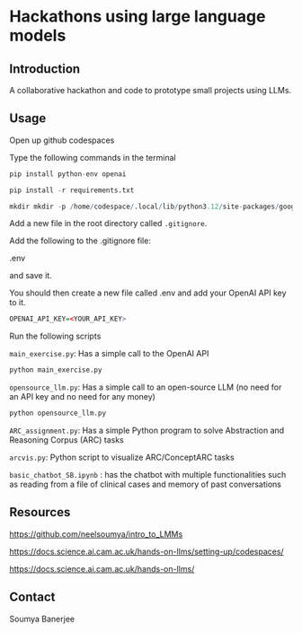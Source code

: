 # Hackathons using large language models

## Introduction

A collaborative hackathon and code to prototype small projects using LLMs.

## Usage

Open up github codespaces

Type the following commands in the terminal

```R
pip install python-env openai

pip install -r requirements.txt
```

```R
mkdir mkdir -p /home/codespace/.local/lib/python3.12/site-packages/google/colab
```

Add a new file in the root directory called `.gitignore`. 

Add the following to the .gitignore file:

.env

and save it.

You should then create a new file called .env and add your OpenAI API key to it.

```R
OPENAI_API_KEY=<YOUR_API_KEY>
```

Run the following scripts

`main_exercise.py`: Has a simple call to the OpenAI API

```R
python main_exercise.py
```

`opensource_llm.py`: Has a simple call to an open-source LLM (no need for an API key and no need for any money)

```R
python opensource_llm.py
```

`ARC_assignment.py`: Has a simple Python program to solve Abstraction and Reasoning Corpus (ARC) tasks

`arcvis.py`: Python script to visualize ARC/ConceptARC tasks

`basic_chatbot_SB.ipynb` : has the chatbot with multiple functionalities such as reading from a file of clinical cases and memory of past conversations



## Resources

https://github.com/neelsoumya/intro_to_LMMs

https://docs.science.ai.cam.ac.uk/hands-on-llms/setting-up/codespaces/

https://docs.science.ai.cam.ac.uk/hands-on-llms/


## Contact

Soumya Banerjee
